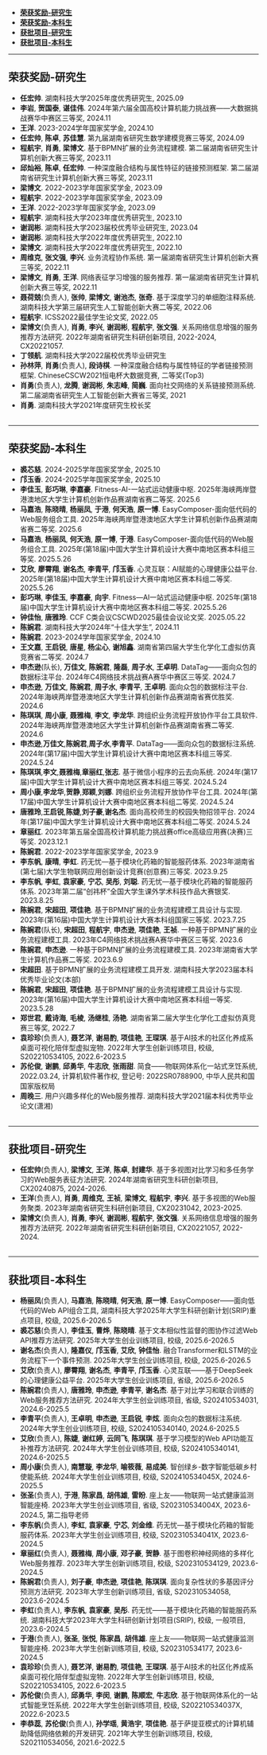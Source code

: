 - [**荣获奖励-研究生**](#荣获奖励-研究生)
- [**荣获奖励-本科生**](#荣获奖励-本科生)
- [**获批项目-研究生**](#获批项目-研究生)
- [**获批项目-本科生**](#获批项目-本科生)
  
------

##  <span id="荣获奖励-研究生">荣获奖励-研究生</span> 
- **任宏帅**. 湖南科技大学2025年度优秀研究生, 2025.09
- **李岩**, **贺国泰**, **谌佳伟**. 2024年第六届全国高校计算机能力挑战赛——大数据挑战赛华中赛区三等奖, 2024.11
- **王洋**. 2023-2024学年国家奖学金, 2024.10
- **任宏帅**, **陈卓**, **苏佳慧**. 第九届湖南省研究生数学建模竞赛三等奖, 2024.09
- **程航宇**, **肖勇**, **梁博文**. 基于BPMN扩展的业务流程建模. 第二届湖南省研究生计算机创新大赛三等奖, 2023.11
- **邱灿裕**, **陈卓**, **任宏帅**. 一种深度融合结构与属性特征的链接预测框架. 第二届湖南省研究生计算机创新大赛三等奖, 2023.11
- **梁博文**. 2022-2023学年国家奖学金, 2023.09
- **程航宇**. 2022-2023学年国家奖学金, 2023.09
- **王洋**. 2022-2023学年国家奖学金, 2023.09
- **程航宇**. 湖南科技大学2023年度优秀研究生, 2023.10
- **谢润彬**. 湖南科技大学2023届校优秀毕业研究生, 2023.04
- **谢润彬**. 湖南科技大学2022年度优秀研究生, 2022.10
- **梁博文**. 湖南科技大学2022年度优秀研究生, 2022.10
- **周维克**, **张文强**, **李兴**. 业务流程协作系统. 第一届湖南省研究生计算机创新大赛三等奖, 2022.11
- **梁博文**, **肖勇**, **王洋**. 网络表征学习增强的服务推荐. 第一届湖南省研究生计算机创新大赛三等奖, 2022.11
- **聂荷兢**(负责人), **张帅**, **梁博文**, **谢池杰**, **张奇**. 基于深度学习的单细胞注释系统. 湖南科技大学第三届研究生人工智能创新大赛二等奖, 2022.06
- **程航宇**. ICSS2022最佳学生论文奖, 2022.05
- **梁博文**(负责人), **肖勇**, **李兴**, **谢润彬**, **程航宇**, **张文强**. 关系网络信息增强的服务推荐方法研究. 2022年湖南省研究生科研创新项目, 2022-2024, CX20221057.
- **丁领航**. 湖南科技大学2022届校优秀毕业研究生
- **孙林萍**, **肖勇**(负责人), **段诗棋**. 一种深度融合结构与属性特征的学者链接预测框架. ChineseCSCW2021恒电杯大数据竞赛, 二等奖(Top3)
- **肖勇**(负责人), **龙腾**, **谢润彬**, **朱志峰**, **简巍**. 面向社交网络的关系链接预测系统. 第二届湖南省研究生人工智能创新大赛省三等奖, 2021
- **肖勇**. 湖南科技大学2021年度研究生校长奖  
  </br>

----------

##  <span id="荣获奖励-本科生">荣获奖励-本科生</span> 
- **裘芯慈**. 2024-2025学年国家奖学金, 2025.10
- **邝玉香**. 2024-2025学年国家奖学金, 2025.10
- **李佳玉**, **彭巧琳**, **李嘉豪**. Fitness-AI-一站式运动健康中枢. 2025年海峡两岸暨港澳地区大学生计算机创新作品赛湖南省赛二等奖. 2025.6
- **马嘉浩**, **陈晓晴**, **杨丽凤**, **于港**, **何天浩**, **原一博**. EasyComposer-面向低代码的Web服务组合工具. 2025年海峡两岸暨港澳地区大学生计算机创新作品赛湖南省赛二等奖. 2025.6
- **马嘉浩**, **杨丽凤**, **何天浩**, **原一博**, **于港**. EasyComposer-面向低代码的Web服务组合工具. 2025年(第18届)中国大学生计算机设计大赛中南地区赛本科组三等奖. 2025.5.26
- **艾欣**, **廖霄翔**, **谢名杰**, **李青平**, **邝玉香**. 心灵互联：AI赋能的心理健康公益平台. 2025年(第18届)中国大学生计算机设计大赛中南地区赛本科组二等奖. 2025.5.26
- **彭巧琳**, **李佳玉**, **李嘉豪**, **向宇**. Fitness—AI一站式运动健康中枢. 2025年(第18届)中国大学生计算机设计大赛中南地区赛本科组二等奖. 2025.5.26
- **钟佳怡**, **唐雅玲**. CCF C类会议CSCWD2025最佳会议论文奖. 2025.05.22
- **陈婉君**. 湖南科技大学2024年“十佳大学生”, 2024.11
- **陈婉君**. 2023-2024学年国家奖学金, 2024.10
- **王文嘉**, **王启锐**, **唐星**, **杨尘心**, **谢旭鑫**. 湖南省第四届大学生化学化工虚拟仿真竞赛省二等奖. 2024.7
- **申杰逊**(队长), **万佳文**, **陈婉君**, **隆磊**, **周子水**, **王卓明**. DataTag——面向众包的数据标注平台. 2024年C4网络技术挑战赛A赛华中赛区三等奖. 2024.7
- **申杰逊**, **万佳文**, **陈婉君**,  **周子水**, **李青平**, **王卓明**. 面向众包的数据标注平台. 2024年海峡两岸暨港澳地区大学生计算机创新作品赛湖南省赛优胜奖. 2024.6
- **陈琪琪**, **周小康**, **聂雅梅**, **李文**, **李龙华**. 跨组织业务流程开放协作平台工具软件. 2024年海峡两岸暨港澳地区大学生计算机创新作品赛湖南省赛二等奖. 2024.6
- **申杰逊**,**万佳文**,**陈婉君**,**周子水**,**李青平**. DataTag——面向众包的数据标注系统. 2024年(第17届)中国大学生计算机设计大赛中南地区赛本科组三等奖. 2024.5.24
- **陈琪琪**,**李文**,**聂雅梅**,**章丽红**,**张志**. 基于微信小程序的云去向系统. 2024年(第17届)中国大学生计算机设计大赛中南地区赛本科组三等奖. 2024.5.24
- **周小康**,**李龙华**,**贺静**,**郑颖**,**刘娜**. 跨组织业务流程开放协作平台工具. 2024年(第17届)中国大学生计算机设计大赛中南地区赛本科组二等奖. 2024.5.24
- **唐雅玲**,**王启锐**,**陈婕**,**刘子豪**,**谢名杰**. 面向高校师生的校园失物招领平台. 2024年(第17届)中国大学生计算机设计大赛中南地区赛本科组二等奖. 2024.5.24
- **章丽红**. 2023年第五届全国高校计算机能力挑战赛office高级应用赛(决赛)三等奖. 2023.12.1
- **陈婉君**. 2022-2023学年国家奖学金, 2023.9
- **李东帆**, **康晴**, **李虹**. 药无忧—基于模块化药箱的智能服药体系. 2023年湖南省(第七届)大学生物联网应用创新设计竞赛(创意赛)三等奖. 2023.9.25
- **李东帆**, **李虹**, **袁家豪**, **宁芯**, **吴彤**, **刘聪**. 药无忧—基于模块化药箱的智能服药体系. 2023年第二届“创祎杯”全国大学生课外学术科技作品大赛银奖. 2023.8.25
- **陈婉君**, **宋超田**, **项佳艳**. 基于BPMN扩展的业务流程建模工具设计与实现. 2023年(第16届)中国大学生计算机设计大赛本科组国家三等奖. 2023.7.25
- **陈婉君**(队长), **宋超田**, **程航宇**, **申杰逊**, **项佳艳**, **王祯**. 一种基于BPMN扩展的业务流程建模工具. 2023年C4网络技术挑战赛A赛华中赛区三等奖. 2023.6
- **陈婉君**, **申杰逊**. 一种基于BPMN扩展的业务流程建模工具. 2023年湖南省大学生计算机作品赛二等奖. 2023.6.9
- **宋超田**. 基于BPMN扩展的业务流程建模工具开发. 湖南科技大学2023届本科优秀毕业论文(本部)
- **陈婉君**, **宋超田**, **项佳艳**. 基于BPMN扩展的业务流程建模工具设计与实现. 2023年(第16届)中国大学生计算机设计大赛中南地区赛本科组一等奖. 2023.5.28
- **郑世君**, **戴诗海**, **毛棱**, **汤继桂**, **汤艳**. 湖南省第二届大学生化学化工虚拟仿真竞赛三等奖, 2022.7
- **袁珍珍**(负责人), **聂艺洋**, **谢易酌**, **项佳艳**, **王琛琪**. 基于AI技术的社区化养成系桌面可视化陪伴型虚拟宠物. 2022年大学生创新训练项目, 校级, S202210534105, 2022.6-2023.5
- **苏伦俊**, **谢鹏**, **邱勇华**, **牛志欣**, **张雨甜**. 简食——物联网体系化一站式烹饪系统, 2022.03.24, 计算机软件著作权, 登记号: 2022SR0788900, 中华人民共和国国家版权局
- **周晚三**. 用户兴趣多样化的Web服务推荐. 湖南科技大学2021届本科优秀毕业论文(潇湘)     
  </br>

-------------

##  <span id="获批项目-研究生">获批项目-研究生</span> 
- **任宏帅**(负责人), **梁博文**, **王洋**, **陈卓**, **封建华**. 基于多视图对比学习和多任务学习的Web服务表征方法研究. 2024年湖南省研究生科研创新项目, CX20240875, 2024-2026.
- **王洋**(负责人), **肖勇**, **周维克**, **王祯**, **梁博文**, **程航宇**, **李兴**. 基于多视图的Web服务聚类. 2023年湖南省研究生科研创新项目, CX20231042, 2023-2025.
- **梁博文**(负责人), **肖勇**, **李兴**, **谢润彬**, **程航宇**, **张文强**. 关系网络信息增强的服务推荐方法研究. 2022年湖南省研究生科研创新项目, CX20221057, 2022-2024.  
  </br>

-------------

##  <span id="获批项目-本科生">获批项目-本科生</span> 
- **杨丽凤**(负责人), **马嘉浩**, **陈晓晴**, **何天浩**, **原一博**. EasyComposer——面向低代码的Web API组合工具, 湖南科技大学2025年大学生科研创新计划(SRIP)重点项目, 校级, 2025.6-2026.5
- **裘芯慈**(负责人), **李佳玉**, **曹烨**, **陈晓晴**. 基于文本相似性监督的图协作过滤Web API推荐方法研究. 2025年大学生创业训练项目, 校级, 2025.6-2026.5
- **谢名杰**(负责人), **隆嘉仪**, **邝玉香**, **艾欣**, **钟佳怡**. 融合Transformer和LSTM的业务流程下一个事件预测. 2025年大学生创业训练项目, 校级, 2025.6-2026.5
- **艾欣**(负责人), **廖霄翔**, **谢名杰**, **李青平**, **邝玉香**. 心灵互联——基于DeepSeek的心理健康公益平台. 2025年大学生创业训练项目, 省级, 2025.6-2026.5
- **陈婉君**(负责人), **唐雅玲**, **申杰逊**, **李青平**, **谢名杰**. 基于对比学习和联合训练的Web服务推荐方法研究. 2024年大学生创业训练项目, 省级, S202410534031, 2024.6-2025.5
- **李青平**(负责人), **王卓明**, **申杰逊**, **王启锐**, **李炫**. 面向众包的数据标注系统. 2024年大学生创业训练项目, 校级, S2024105340140, 2024.6-2025.5
- **艾欣**(负责人), **陈婕**, **谢红婷**, **云同飞**, **陈琪琪**. 基于学习模型的Web API功能互补推荐方法研究. 2024年大学生创业训练项目, 校级, S2024105340141, 2024.6-2025.5
- **周小康**(负责人), **南慧璇**, **李龙华**, **喻筱薇**, **易成美**. 智创绿乡-数字智能低碳乡村使能系统. 2024年大学生创业训练项目, 校级, S202410534045X, 2024.6-2025.5
- **张圣**(负责人), **于港**, **陈家昌**, **胡伟雄**, **雷盼**. 座上友——物联网一站式健康监测智能座椅. 2023年大学生创业训练项目, 省级, S202310534004X, 2023.6-2024.5, 第二指导老师
- **李东帆**(负责人), **李虹**, **袁家豪**, **宁芯**, **刘金维**. 药无忧—基于模块化药箱的智能服药体系. 2023年大学生创业训练项目, 校级, S202310534041X, 2023.6-2024.5
- **章丽红**(负责人), **聂雅梅**, **周小康**, **邓子豪**, **贺静**. 基于图卷积神经网络的多样化Web服务推荐. 2023年大学生创新训练项目, 校级, S202310534129, 2023.6-2024.5
- **陈婉君**(负责人), **刘子豪**, **申杰逊**, **项佳艳**, **陈琪琪**. 面向复杂性状的多基因评分预测方法研究. 2023年大学生创新训练项目, 省级, S202310534058, 2023.6-2024.5
- **李虹**(负责人), **李东帆**, **袁家豪**, **吴彤**. 药无忧——基于模块化药箱的智能服药系统. 湖南科技大学2023年大学生科研创新计划项目(SRIP), 校级, 一般项目, 2023.6-2024.5
- **于港**(负责人), **张圣**, **张悦**, **陈家昌**, **胡伟雄**. 座上友——物联网一站式健康监测智能座椅. 2023年大学生创新训练项目, 校级, S202310534177, 2023.6-2024.5
- **袁珍珍**(负责人), **聂艺洋**, **谢易酌**, **项佳艳**, **王琛琪**. 基于AI技术的社区化养成系桌面可视化陪伴型虚拟宠物. 2022年大学生创新训练项目, 校级, S202210534105, 2022.6-2023.5
- **苏伦俊**(负责人), **邱勇华**, **李闵**, **谢鹏**, **陈顺宏**, **牛志欣**. 基于物联网体系化的一站式智能烹饪系统. 2022年大学生创新训练项目, 校级, S202210534037X, 2022.6-2023.5
- **李恭蕊**, **苏伦俊**(负责人), **孙学瑶**, **黄浩宇**, **项佳艳**. 基于萨提亚模式的计算机辅助降低网络依赖的开发研究. 2021年大学生创新训练项目, 校级, S202110534056, 2021.6-2022.5
